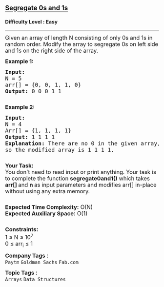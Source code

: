 <h2><a href="https://practice.geeksforgeeks.org/problems/segregate-0s-and-1s5106/1?page=3&status[]=unsolved&sortBy=submissions">Segregate 0s and 1s</a></h2><h3>Difficulty Level : Easy</h3><hr><div class="problems_problem_content__Xm_eO"><p><span style="font-size:18px">Given an array&nbsp;of length N consisting of&nbsp;only 0s and 1s in random order. Modify the array to segregate 0s on left side and 1s on the right side of the array. </span></p>

<p><span style="font-size:18px"><strong>Example 1:</strong></span></p>

<pre><span style="font-size:18px"><strong>Input:
</strong>N = 5
arr[] = {0, 0, 1, 1, 0}
<strong>Output:</strong> 0 0 0 1 1
</span></pre>

<p><br>
<span style="font-size:18px"><strong>Example 2:</strong></span></p>

<pre><span style="font-size:18px"><strong>Input:
</strong>N = 4
Arr[] = {1, 1, 1, 1}
<strong>Output:</strong> 1 1 1 1
<strong>Explanation:</strong>&nbsp;There are no 0 in the given array, 
so the modified array is 1 1 1 1.</span></pre>

<p><br>
<span style="font-size:18px"><strong>Your Task:</strong><br>
You don't need to read input or print anything. Your task is to complete the function&nbsp;<strong>segregate0and1()</strong>&nbsp;which takes <strong>arr[]&nbsp;</strong>and&nbsp;<strong>n&nbsp;</strong>as input parameters and modifies arr[] in-place without using any extra memory.</span></p>

<p><br>
<span style="font-size:18px"><strong>Expected Time Complexity:</strong>&nbsp;O(N)<br>
<strong>Expected Auxiliary Space:</strong>&nbsp;O(1)</span></p>

<p><br>
<span style="font-size:18px"><strong>Constraints:</strong><br>
1 ≤ N ≤ 10<sup>7</sup><br>
0 ≤ arr<sub>i</sub> ≤ 1</span></p>
</div><p><span style=font-size:18px><strong>Company Tags : </strong><br><code>Paytm</code>&nbsp;<code>Goldman Sachs</code>&nbsp;<code>Fab.com</code>&nbsp;<br><p><span style=font-size:18px><strong>Topic Tags : </strong><br><code>Arrays</code>&nbsp;<code>Data Structures</code>&nbsp;